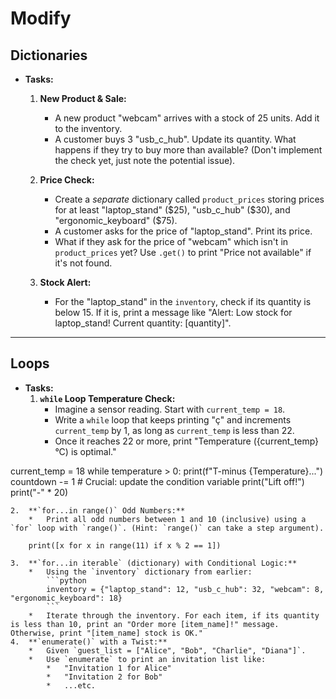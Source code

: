 # Modify

## Dictionaries

*   **Tasks:**
    1.  **New Product & Sale:**
        *   A new product "webcam" arrives with a stock of 25 units. Add it to the inventory.
        *   A customer buys 3 "usb_c_hub". Update its quantity. What happens if they try to buy more than available? (Don't implement the check yet, just note the potential issue).

        

    
    2.  **Price Check:**
        *   Create a *separate* dictionary called `product_prices` storing prices for at least "laptop_stand" ($25), "usb_c_hub" ($30), and "ergonomic_keyboard" ($75).
        *   A customer asks for the price of "laptop_stand". Print its price.
        *   What if they ask for the price of "webcam" which isn't in `product_prices` yet? Use `.get()` to print "Price not available" if it's not found.


    
    3.  **Stock Alert:**
        *   For the "laptop_stand" in the `inventory`, check if its quantity is below 15. If it is, print a message like "Alert: Low stock for laptop_stand! Current quantity: [quantity]".



---

## Loops

*   **Tasks:**
    1.  **`while` Loop Temperature Check:**
        *   Imagine a sensor reading. Start with `current_temp = 18`.
        *   Write a `while` loop that keeps printing "ç" and increments `current_temp` by 1, as long as `current_temp` is less than 22.
        *   Once it reaches 22 or more, print "Temperature ({current_temp}°C) is optimal."

current_temp = 18
while temperature > 0:
    print(f"T-minus {Temperature}...")
    countdown -= 1 # Crucial: update the condition variable
print("Lift off!")
print("-" * 20)


    2.  **`for...in range()` Odd Numbers:**
        *   Print all odd numbers between 1 and 10 (inclusive) using a `for` loop with `range()`. (Hint: `range()` can take a step argument).
        
        print([x for x in range(11) if x % 2 == 1])

    3.  **`for...in iterable` (dictionary) with Conditional Logic:**
        *   Using the `inventory` dictionary from earlier:
            ```python
            inventory = {"laptop_stand": 12, "usb_c_hub": 32, "webcam": 8, "ergonomic_keyboard": 18}
            ```
        *   Iterate through the inventory. For each item, if its quantity is less than 10, print an "Order more [item_name]!" message. Otherwise, print "[item_name] stock is OK."
    4.  **`enumerate()` with a Twist:**
        *   Given `guest_list = ["Alice", "Bob", "Charlie", "Diana"]`.
        *   Use `enumerate` to print an invitation list like:
            *   "Invitation 1 for Alice"
            *   "Invitation 2 for Bob"
            *   ...etc.
